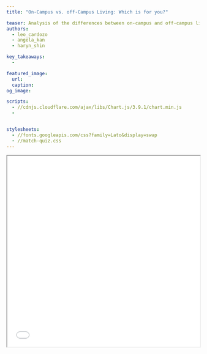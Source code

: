 ```yaml
---
title: "On-Campus vs. off-Campus Living: Which is for you?"

teaser: Analysis of the differences between on-campus and off-campus living at UCLA. 
authors:
  - leo_cardozo
  - angela_kan
  - haryn_shin

key_takeaways:
  - 

featured_image:
  url: 
  caption: 
og_image: 

scripts:
  - //cdnjs.cloudflare.com/ajax/libs/Chart.js/3.9.1/chart.min.js
  - 


stylesheets:
  - //fonts.googleapis.com/css?family=Lato&display=swap
  - //match-quiz.css
---
```



<div class = "quiz-contatiner">
  <iframe width="100%" height="500" src="../../../../js/posts/campus-living-2022/match-quiz.html" frameboarder="0" allowfullscreen></iframe>
</div>